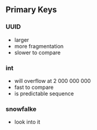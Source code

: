 



## Primary Keys
### UUID
- larger
- more fragmentation
- slower to compare
### int
- will overflow at 2 000 000 000
- fast to compare
- is predictable sequence
### snowfalke
- look into it